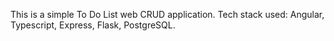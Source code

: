 This is a simple To Do List web CRUD application.
Tech stack used: Angular, Typescript, Express, Flask, PostgreSQL.
